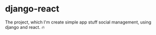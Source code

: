 # django-react
The project, which I'm create simple app stuff social management, using django and react. 🔥

